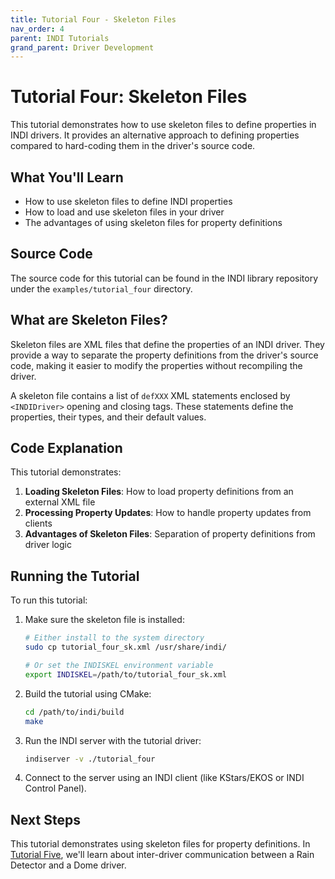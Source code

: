 ```yaml
---
title: Tutorial Four - Skeleton Files
nav_order: 4
parent: INDI Tutorials
grand_parent: Driver Development
---
```


# Tutorial Four: Skeleton Files

This tutorial demonstrates how to use skeleton files to define properties in INDI drivers. It provides an alternative approach to defining properties compared to hard-coding them in the driver's source code.

## What You'll Learn

- How to use skeleton files to define INDI properties
- How to load and use skeleton files in your driver
- The advantages of using skeleton files for property definitions

## Source Code

The source code for this tutorial can be found in the INDI library repository under the `examples/tutorial_four` directory.

## What are Skeleton Files?

Skeleton files are XML files that define the properties of an INDI driver. They provide a way to separate the property definitions from the driver's source code, making it easier to modify the properties without recompiling the driver.

A skeleton file contains a list of `defXXX` XML statements enclosed by `<INDIDriver>` opening and closing tags. These statements define the properties, their types, and their default values.

## Code Explanation

This tutorial demonstrates:

1. **Loading Skeleton Files**: How to load property definitions from an external XML file
2. **Processing Property Updates**: How to handle property updates from clients
3. **Advantages of Skeleton Files**: Separation of property definitions from driver logic

## Running the Tutorial

To run this tutorial:

1. Make sure the skeleton file is installed:

   ```bash
   # Either install to the system directory
   sudo cp tutorial_four_sk.xml /usr/share/indi/

   # Or set the INDISKEL environment variable
   export INDISKEL=/path/to/tutorial_four_sk.xml
   ```

2. Build the tutorial using CMake:

   ```bash
   cd /path/to/indi/build
   make
   ```

3. Run the INDI server with the tutorial driver:

   ```bash
   indiserver -v ./tutorial_four
   ```

4. Connect to the server using an INDI client (like KStars/EKOS or INDI Control Panel).

## Next Steps

This tutorial demonstrates using skeleton files for property definitions. In [Tutorial Five](tutorial-five.md), we'll learn about inter-driver communication between a Rain Detector and a Dome driver.
